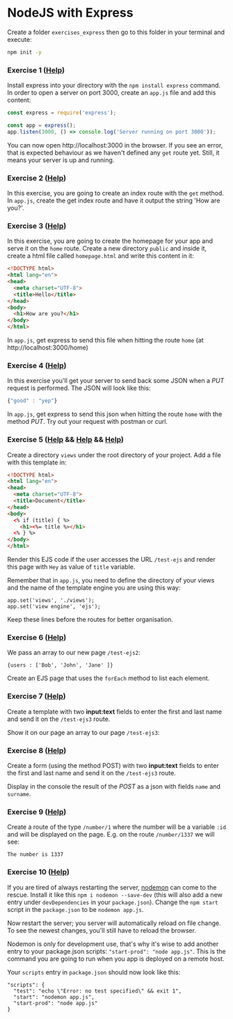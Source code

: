 # NodeJS with Express

Create a folder `exercises_express` then go to this folder in your terminal and execute:

```sh
npm init -y
```

### Exercise 1 ([Help](http://expressjs.com/guide/routing.html))

Install express into your directory with the `npm install express` command.
In order to open a server on port 3000, create an `app.js` file and add this content:

```js
const express = require('express');

const app = express();
app.listen(3000, () => console.log('Server running on port 3000'));
```
You can now open http://localhost:3000 in the browser.
If you see an error, that is expected behaviour as we haven't defined any `get` route yet. Still, it means your server is up and running.

### Exercise 2 ([Help](https://expressjs.com/en/guide/routing.html))
In this exercise, you are going to create an index route with the `get` method.
In `app.js`, create the get index route and have it output the string 'How are you?'.

### Exercise 3 ([Help](http://expressjs.com/fr/4x/api.html#res.sendFile))

In this exercise, you are going to create the homepage for your app and serve it on the `home` route.
Create a new directory `public` and inside it, create a html file called `homepage.html` and write this content in it:

```html
<!DOCTYPE html>
<html lang="en">
<head>
  <meta charset="UTF-8">
  <title>Hello</title>
</head>
<body>
  <h1>How are you?</h1>
</body>
</html>
```

In `app.js`, get express to send this file when hitting the route `home` (at http://localhost:3000/home)

### Exercise 4 ([Help](http://expressjs.com/fr/4x/api.html#res.json))

In this exercise you'll get your server to send back some JSON when a _PUT_ request is performed.
The JSON will look like this:

```js
{"good" : "yep"}
```

In `app.js`, get express to send this json when hitting the route `home` with the method _PUT_.
Try out your request with postman or curl.

### Exercise 5 ([Help](https://ejs.co/) && [Help](http://expressjs.com/guide/using-template-engines.html) && [Help](https://scotch.io/tutorials/use-ejs-to-template-your-node-application))

Create a directory `views` under the root directory of your project. Add a file with this template in:

```html
<!DOCTYPE html>
<html lang="en">
<head>
  <meta charset="UTF-8">
  <title>Document</title>
</head>
<body>
  <% if (title) { %>
    <h1><%= title %></h1>
  <% } %>
</body>
</html>
```
Render this EJS code if the user accesses the URL `/test-ejs` and render this page with `Hey` as value of `title` variable.

Remember that in `app.js`, you need to define the directory of your views and the name of the template engine you are using this way:
```
app.set('views', './views');
app.set('view engine', 'ejs');
```
Keep these lines before the routes for better organisation.

### Exercise 6 ([Help](https://ejs.co/))

We pass an array to our new page `/test-ejs2`:

`{users : ['Bob', 'John', 'Jane' ]}`

Create an EJS page that uses the `forEach` method to list each element.

### Exercise 7 ([Help](https://ejs.co/))

Create a template with two **input:text** fields to enter the first and last name and send it on the `/test-ejs3` route.

Show it on our page an array to our page `/test-ejs3`:

### Exercise 8 ([Help](https://github.com/expressjs/body-parser))

Create a form (using the method POST) with two **input:text** fields to enter the first and last name and send it on the `/test-ejs3` route.

Display in the console the result of the _POST_ as a json with fields `name` and `surname`.

### Exercise 9 ([Help](http://expressjs.com/en/api.html#req.params))

Create a route of the type `/number/1`  where the number will be a variable `:id` and will be displayed on the page. E.g. on the route `/number/1337` we will see:

```
The number is 1337
```

### Exercise 10 ([Help](https://www.npmjs.com/package/nodemon))

If you are tired of always restarting the server, [nodemon](https://www.npmjs.com/package/nodemon) can come to the rescue.
Install it like this `npm i nodemon --save-dev` (this will also add a new entry under `devDependencies` in your `package.json`).
Change the `npm start` script in the `package.json` to be `nodemon app.js`.

Now restart the server; you server will automatically reload on file change.
To see the newest changes, you'll still have to reload the browser.

Nodemon is only for development use, that's why it's wise to add another entry to your package.json scripts: `"start-prod": "node app.js"`. This is the command you are going to run when you app is deployed on a remote host.

Your `scripts` entry in `package.json` should now look like this:

```
"scripts": {
  "test": "echo \"Error: no test specified\" && exit 1",
  "start": "nodemon app.js",
  "start-prod": "node app.js"
}
```


